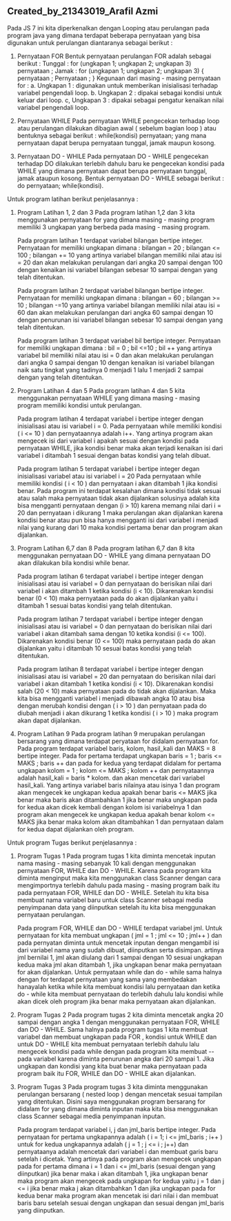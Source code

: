 ## Created_by_21343019_Arafil Azmi

Pada JS 7 ini kita diperkenalkan dengan Looping atau perulangan pada program java yang dimana terdapat beberapa pernyataan yang bisa digunakan untuk perulangan diantaranya sebagai berikut :

 1. Pernyataan FOR
      Bentuk pernyataan perulangan FOR adalah sebagai berikut :
          Tunggal :
          for (ungkapan 1; ungkapan 2; ungkapan 3)
          pernyataan ;
          Jamak :
           for (ungkapan 1; ungkapan 2; ungkapan 3)
           {
            pernyataan ;
            Pernyataan ;
           }
          Kegunaan dari masing - masing pernyataan for :
            a. Ungkapan 1 : digunakan untuk memberikan inisialisasi terhadap variabel
                            pengendali loop.
            b. Ungkapan 2 : dipakai sebagai kondisi untuk keluar dari loop.
            c, Ungkapan 3 : dipakai sebagai pengatur kenaikan nilai variabel pengendali loop.
 
 2. Pernyataan WHILE
      Pada pernyataan WHILE pengecekan terhadap loop atau perulangan dilakukan dibagian awal ( sebelum bagian loop )
      atau bentuknya sebagai berikut :
         while(kondisi)
          pernyataan;
      yang mana pernyataan dapat berupa pernyataan tunggal, jamak maupun kosong.
      
 3. Pernyataan DO - WHILE
      Pada pernyataan DO - WHILE pengecekan terhadap DO dilakukan terlebih dahulu baru ke pengecekan kondisi pada WHILE yang dimana pernyataan dapat berupa pernyataan
      tunggal, jamak ataupun kosong.
      Bentuk pernyataan DO - WHILE sebagai berikut :
        do
          pernyataan;
        while(kondisi).
        
Untuk program latihan berikut penjelasannya :
 
   1. Program Latihan 1, 2 dan 3
        Pada program latihan 1,2 dan 3 kita menggunakan pernyataan for yang dimana masing - masing program memiliki 3 ungkapan yang berbeda pada masing - masing
        program.
        
        Pada program latihan 1 terdapat variabel bilangan bertipe integer. Pernyataan for memiliki ungkapan dimana :
        bilangan = 20 ; bilangan <= 100 ; bilangan += 10
        yang artinya variabel bilangan memiliki nilai atau isi = 20 dan akan melakukan perulangan dari angka 20 sampai dengan 100 dengan kenaikan isi variabel bilangan
        sebesar 10 sampai dengan yang telah ditentukan.
        
        Pada program latihan 2 terdapat variabel bilangan bertipe integer. Pernyataan for memiliki ungkapan dimana :
        bilangan = 60 ; bilangan >= 10 ; bilangan -=10
        yang artinya variabel bilangan memiliki nilai atau isi = 60 dan akan melakukan perulangan dari angka 60 sampai dengan 10 dengan penurunan isi variabel bilangan
        sebesar 10 sampai dengan yang telah ditentukan.
        
        Pada program latihan 3 terdapat variabel bil bertipe integer. Pernyataan for memiliki ungkapan dimana :
        bil = 0 ; bil <=10 ; bil ++
        yang artinya variabel bil memiliki nilai atau isi = 0 dan akan melakukan perulangan dari angka 0 sampai dengan 10 dengan kenaikan isi variabel bilangan naik
        satu tingkat yang tadinya 0 menjadi 1 lalu 1 menjadi 2 sampai dengan yang telah ditentukan.
        
   2. Program Latihan 4 dan 5
        Pada program latihan 4 dan 5 kita menggunakan pernyataan WHILE yang dimana masing - masing program memiliki kondisi untuk perulangan.
        
        Pada program latihan 4 terdapat variabel i bertipe integer dengan inisialisasi atau isi variabel i = 0.
        Pada pernyataan while memiliki kondisi ( i <= 10 ) dan pernyataannya adalah i++.
        Yang artinya program akan mengecek isi dari variabel i apakah sesuai dengan kondisi pada pernyataan WHILE, jika kondisi benar maka akan terjadi kenaikan
        isi dari variabel i ditambah 1 sesuai dengan batas kondisi yang telah dibuat.
        
        Pada program latihan 5 terdapat variabel i bertipe integer degan inisialisasi variabel atau isi variabel i = 20
        Pada pernyataan while memiliki kondisi ( i < 10 ) dan pernyataan i akan ditambah 1 jika kondisi benar.
        Pada program ini terdapat kesalahan dimana kondisi tidak sesuai atau salah maka pernyataan tidak akan dijalankan solusinya adalah kita bisa mengganti
        pernyataan dengan (i > 10) karena memang nilai dari i = 20 dan pernyataan i dikurang 1 maka perulangan akan dijalankan karena kondisi benar atau pun bisa
        hanya mengganti isi dari variabel i menjadi nilai yang kurang dari 10 maka kondisi pertama benar dan program akan dijalankan.
        
   3. Program Latihan 6,7 dan 8
        Pada program latihan 6,7 dan 8 kita menggunakan pernyataan DO - WHILE yang dimana pernyataan DO akan dilakukan bila kondisi while benar.
        
        Pada program latihan 6 terdapat variabel i bertipe integer dengan inisialisasi atau isi variabel = 0 dan pernyataan do berisikan nilai dari variabel
        i akan ditambah 1 ketika kondisi (i < 10). Dikarenakan kondisi benar (0 < 10) maka pernyataan pada do akan dijalankan yaitu i ditambah 1 sesuai batas
        kondisi yang telah ditentukan.
        
        Pada program latihan 7 terdapat variabel i bertipe integer dengan inisialisasi atau isi variabel = 0 dan pernyataan do berisikan nilai dari variabel
        i akan ditambah sama dengan 10 ketika kondisi (i <= 100). Dikarenakan kondisi benar (0 <= 100) maka pernyataan pada do akan dijalankan yaitu i ditambah 10
        sesuai batas kondisi yang telah ditentukan.
        
        Pada program latihan 8 terdapat variabel i bertipe integer dengan inisialisasi atau isi variabel = 20 dan pernyataan do berisikan nilai dari variabel
        i akan ditambah 1 ketika kondisi (i < 10). Dikarenakan kondisi salah (20 < 10) maka pernyataan pada do tidak akan dijalankan.
        Maka kita bisa mengganti variabel i menjadi dibawah angka 10 atau bisa dengan merubah kondisi dengan ( i > 10 ) dan pernyataan pada do diubah menjadi i 
        akan dikurang 1 ketika kondisi ( i > 10 ) maka program akan dapat dijalankan.
        
   4. Program Latihan 9
        Pada program latihan 9 merupakan perulangan bersarang yang dimana terdapat peryataan for didalam pernyataan for.
        Pada program terdapat variabel baris, kolom, hasil_kali dan MAKS = 8 bertipe integer. Pada for pertama terdapat ungkapan baris = 1 ; baris <= MAKS ; baris ++
        dan pada for kedua yang terdapat didalam for pertama ungkapan kolom = 1 ; kolom <= MAKS ; kolom ++ dan pernyataannya adalah hasil_kali = baris * kolom.
        dan akan mencetak dari variabel hasil_kali.
        Yang artinya variabel baris nilainya atau isinya 1 dan program akan mengecek ke ungkapan kedua apakah benar baris <= MAKS jika benar maka baris akan 
        ditambahkan 1 jika benar maka ungkapan pada for kedua akan dicek kembali dengan kolom isi variabelnya 1 dan program akan mengecek ke ungkapan kedua
        apakah benar kolom <= MAKS jika benar maka kolom akan ditambahkan 1 dan pernyataan dalam for kedua dapat dijalankan oleh program.
        
Untuk program Tugas berikut penjelasannya :
        
    
   1. Program Tugas 1
        Pada program tugas 1 kita diminta mencetak inputan nama masing - masing sebanyak 10 kali dengan menggunakan pernyataan FOR, WHILE dan DO - WHILE.
        Karena pada program kita diminta menginput maka kita menggunakan class Scanner dengan cara mengimportnya terlebih dahulu pada masing - masing program
        baik itu pada pernyataan FOR, WHILE dan DO - WHILE. Setelah itu kita bisa membuat nama variabel baru untuk class Scanner sebagai media penyimpanan data
        yang diinputkan setelah itu kita bisa menggunakan pernyataan perulangan.
        
        Pada program FOR, WHILE dan DO - WHILE terdapat variabel jml.
        Untuk pernyataan for kita membuat ungkapan ( jml = 1 ; jml <= 10 ; jml++ ) dan pada pernyatan diminta untuk mencetak inputan dengan mengambil isi dari 
        variabel nama yang sudah dibuat, diinputkan serta disimpan.
        artinya jml bernilai 1, jml akan diulang dari 1 sampai dengan 10 sesuai ungkapan kedua maka jml akan ditambah 1, jika ungkapan benar maka pernyataan for
        akan dijalankan.
        Untuk pernyataan while dan do - while sama halnya dengan for terdapat pernyataan yang sama yang membedakan hanayalah ketika while kita membuat kondisi 
        lalu pernyataan dan ketika do - while kita membuat pernyataan do terlebih dahulu lalu kondisi while akan dicek oleh program jika benar maka pernyataan 
        akan dijalankan.
          
   2. Program Tugas 2
        Pada program tugas 2 kita diminta mencetak angka 20 sampai dengan angka 1 dengan menggunakan pernyataan FOR, WHILE dan DO - WHILE.
        Sama halnya pada program tugas 1 kita membuat variabel dan membuat ungkapan pada FOR , kondisi untuk WHILE dan untuk DO  - WHILE kita membuat pernyataan
        terlebih dahulu lalu mengecek kondisi pada while dengan pada program kita membuat -- pada variabel karena diminta penurunan angka dari 20 sampai 1.
        Jika ungkapan dan kondisi yang kita buat benar maka pernyataan pada program baik itu FOR, WHILE dan DO - WHILE akan dijalankan.
           
   3. Program Tugas 3
        Pada program tugas 3 kita diminta menggunakan perulangan bersarang ( nested loop ) dengan mencetak sesuai tampilan yang ditentukan.
        Disini saya menggunakan program bersarang for didalam for yang dimana diminta inputan maka kita bisa menggunakan class Scanner sebagai media penyimpanan
        inputan.
        
        Pada program terdapat variabel i, j dan jml_baris bertipe integer. Pada pernyataan for pertama ungkapannya adalah ( i = 1; i <= jml_baris ; i++ )
        untuk for kedua ungkapannya adalah ( j = 1 ; j <= i ; j++) dan pernyataanya adalah mencetak dari variabel i dan membuat garis baru setelah i dicetak.
        Yang artinya pada program akan mengecek ungkapan pada for pertama dimana i = 1 dan i <= jml_baris (sesuai dengan yang diinputkan) jika benar maka i akan
        ditambah 1, jika ungkapan benar maka program akan mengecek pada ungkapan for kedua yaitu j = 1 dan j <= i jika benar maka j akan ditambahkan 1 dan jika
        ungkapan pada for kedua benar maka program akan mencetak isi dari nilai i dan membuat baris baru setelah sesuai dengan ungkapan dan sesuai dengan jml_baris
        yang diinputkan.
        
        
        
        
        
        
        
        
